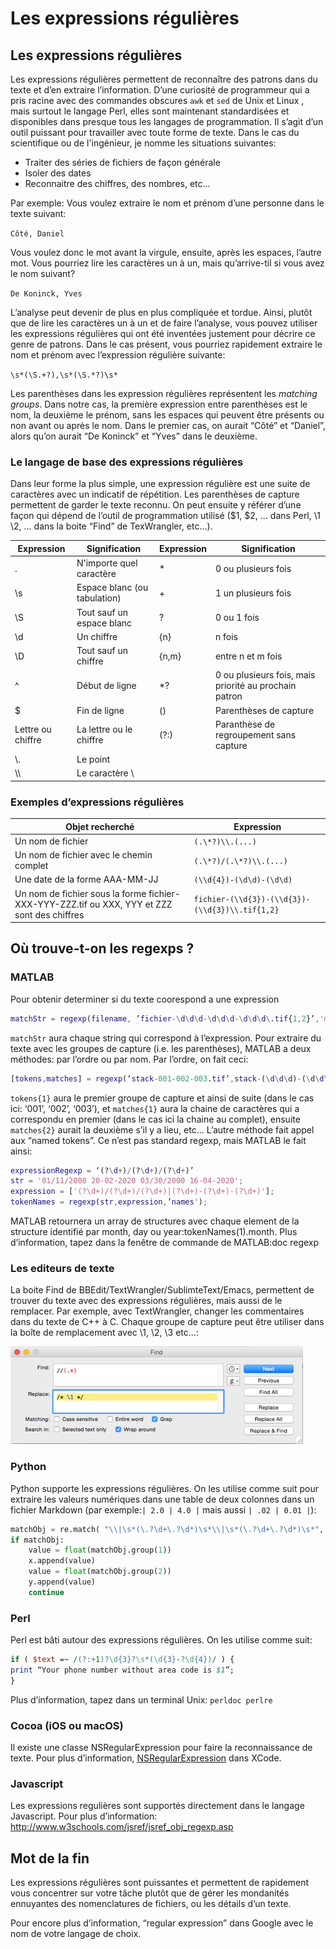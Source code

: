 # Les expressions régulières

## Les expressions régulières

Les expressions régulières permettent de reconnaître des patrons dans du texte et d’en extraire l’information. D’une curiosité de programmeur qui a pris racine avec des commandes obscures ```awk``` et ```sed``` de Unix et Linux , mais surtout le langage Perl, elles sont maintenant standardisées et disponibles dans presque tous les langages de programmation. Il s’agit d’un outil puissant pour travailler avec toute forme de texte. Dans le cas du scientifique ou de l'ingénieur, je nomme les situations suivantes:

* Traiter des séries de fichiers de façon générale
* Isoler des dates
* Reconnaitre des chiffres, des nombres, etc...

Par exemple: Vous voulez extraire le nom et prénom d’une personne dans le texte suivant:

```Côté, Daniel```

Vous voulez donc le mot avant la virgule, ensuite, après les espaces, l’autre mot. Vous pourriez lire les caractères un à un, mais qu’arrive-til si vous avez le nom suivant?

```De Koninck, Yves```

L’analyse peut devenir de plus en plus compliquée et tordue. Ainsi, plutôt que de lire les caractères un à un et de faire l’analyse, vous pouvez utiliser les expressions régulières qui ont été inventées justement pour décrire ce genre de patrons. Dans le cas présent, vous pourriez rapidement extraire le nom et prénom avec l’expression régulière suivante:

```\s*(\S.+?),\s*(\S.*?)\s*```

Les parenthèses dans les expression régulières représentent les *matching groups*. Dans notre cas, la première expression entre parenthèses est le nom, la deuxième le prénom, sans les espaces qui peuvent être présents ou non avant ou après le nom. Dans le premier cas, on aurait “Côté” et “Daniel”, alors qu’on aurait “De Koninck” et “Yves” dans le deuxième.

### Le langage de base des expressions régulières

Dans leur forme la plus simple, une expression régulière est une suite de caractères avec un indicatif de répétition. Les parenthèses de capture permettent de garder le texte reconnu. On peut ensuite y référer d’une façon qui dépend de l’outil de programmation utilisé ($1, $2, … dans Perl, \1 \2, … dans la boite “Find” de TexWrangler, etc…).

| Expression | Signification | Expression | Signification |
| ----------------- | ---------------------------- | ---------- | ----------------------------------------------------- |
| . | N'importe quel caractère | * | 0 ou plusieurs fois |
| \s | Espace blanc (ou tabulation) | + | 1 un plusieurs fois |
| \S | Tout sauf un espace blanc | ? | 0 ou 1 fois |
| \d | Un chiffre | {n} | n fois |
| \D | Tout sauf un chiffre | {n,m} | entre n et m fois |
| ^ | Début de ligne | *? | 0 ou plusieurs fois, mais priorité au prochain patron |
| $ | Fin de ligne | () | Parenthèses de capture |
| Lettre ou chiffre | La lettre ou le chiffre | (?:) | Paranthèse de regroupement sans capture |
| \\. | Le point | | |
| \\\\ | Le caractère \\ | | |

### Exemples d’expressions régulières

| Objet recherché | Expression |
| ------------------------------------------------------------ | --------------------------------------------------- |
| Un nom de fichier | ```(.\*?)\\.(...)``` |
| Un nom de fichier avec le chemin complet | ```(.\*?)/(.\*?)\\.(...)``` |
| Une date de la forme AAA-MM-JJ | ```(\\d{4})-(\d\d)-(\d\d)``` |
| Un nom de fichier sous la forme fichier-XXX-YYY-ZZZ.tif ou XXX, YYY et ZZZ sont des chiffres | ```fichier-(\\d{3})-(\\d{3})-(\\d{3})\\.tif{1,2}``` |

## Où trouve-t-on les regexps ?

### MATLAB

Pour obtenir determiner si du texte coorespond a une expression

```matlab
matchStr = regexp(filename, ’fichier-\d\d\d-\d\d\d-\d\d\d\.tif{1,2}’,'match')
```

```matchStr``` aura chaque string qui correspond à l’expression. Pour extraire du texte avec les groupes de capture (i.e. les parenthèses), MATLAB a deux méthodes: par l’ordre ou par nom. Par l’ordre, on fait ceci:

```matlab
[tokens,matches] = regexp(‘stack-001-002-003.tif’,stack-(\d\d\d)-(\d\d\d)-(\d\d\d)\.tif{1,2},’tokens’,’match’);
```

```tokens{1}``` aura le premier groupe de capture et ainsi de suite (dans le cas ici: ‘001’, ‘002’, ‘003’), et ```matches{1}``` aura la chaine de caractères qui a correspondu en premier (dans le cas ici la chaine au complet), ensuite ```matches{2}``` aurait la deuxième s’il y a lieu, etc… L’autre méthode fait appel aux “named tokens”. Ce n’est pas standard regexp, mais MATLAB le fait ainsi:

```matlab
expressionRegexp = ‘(?\d+)/(?\d+)/(?\d+)’
str = '01/11/2000 20-02-2020 03/30/2000 16-04-2020';
expression = ['(?\d+)/(?\d+)/(?\d+)|(?\d+)-(?\d+)-(?\d+)'];
tokenNames = regexp(str,expression,’names');
```

MATLAB retournera un array de structures avec chaque element de la structure identifié par month, day ou year:tokenNames(1).month. Plus d’information, tapez dans la fenêtre de commande de MATLAB:doc regexp

### Les editeurs de texte

La boite Find de BBEdit/TextWrangler/SublimteText/Emacs, permettent de trouver du texte avec des expressions régulières, mais aussi de le remplacer. Par exemple, avec TextWrangler, changer les commentaires dans du texte de C++ à C. Chaque groupe de capture peut être utiliser dans la boîte de remplacement avec \1, \2, \3 etc…:

![textWrangler](assets/textWrangler.png)

### Python

Python supporte les expressions régulières. On les utilise comme suit pour extraire les valeurs numériques dans une table de deux colonnes dans un fichier Markdown (par exemple:```| 2.0 | 4.0 |``` mais aussi ```| .02 | 0.01 |```):

```python
matchObj = re.match( "\\|\s*(\.?\d+\.?\d*)\s*\\|\s*(\.?\d+\.?\d*)\s*", line)
if matchObj:
	value = float(matchObj.group(1))
	x.append(value)
	value = float(matchObj.group(2))
	y.append(value)
	continue
```

### Perl

Perl est bâti autour des expressions régulières. On les utilise comme suit:

```perl
if ( $text =~ /(?:+1)?\d{3}?\s*(\d{3}-?\d{4})/ ) {
print “Your phone number without area code is $1”;
}
```

Plus d’information, tapez dans un terminal Unix: ```perldoc perlre```

### Cocoa (iOS ou macOS)

Il existe une classe NSRegularExpression pour faire la reconnaissance de texte. Pour plus d’information, [NSRegularExpression](https://developer.apple.com/documentation/foundation/nsregularexpression) dans XCode.

### Javascript

Les expressions regulières sont supportés directement dans le langage Javascript. Pour plus d’information: <http://www.w3schools.com/jsref/jsref_obj_regexp.asp>

## Mot de la fin

Les expressions régulières sont puissantes et permettent de rapidement vous concentrer sur votre tâche plutôt que de gérer les mondanités ennuyantes des nomenclatures de fichiers, ou les détails d’un texte.

Pour encore plus d’information, “regular expression” dans Google avec le nom de votre langage de choix.